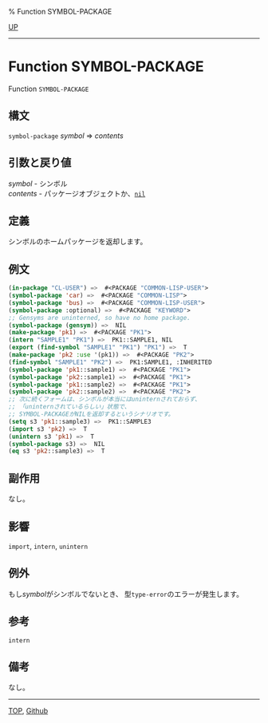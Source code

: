 % Function SYMBOL-PACKAGE

[UP](10.2.html)  

---

# Function SYMBOL-PACKAGE


Function `SYMBOL-PACKAGE`


## 構文

`symbol-package` *symbol* => *contents*


## 引数と戻り値

*symbol* - シンボル  
*contents* - パッケージオブジェクトか、[`nil`](5.3.nil-variable.html)


## 定義

シンボルのホームパッケージを返却します。


## 例文

```lisp
(in-package "CL-USER") =>  #<PACKAGE "COMMON-LISP-USER">
(symbol-package 'car) =>  #<PACKAGE "COMMON-LISP">
(symbol-package 'bus) =>  #<PACKAGE "COMMON-LISP-USER">
(symbol-package :optional) =>  #<PACKAGE "KEYWORD">
;; Gensyms are uninterned, so have no home package.
(symbol-package (gensym)) =>  NIL
(make-package 'pk1) =>  #<PACKAGE "PK1">
(intern "SAMPLE1" "PK1") =>  PK1::SAMPLE1, NIL
(export (find-symbol "SAMPLE1" "PK1") "PK1") =>  T
(make-package 'pk2 :use '(pk1)) =>  #<PACKAGE "PK2">
(find-symbol "SAMPLE1" "PK2") =>  PK1:SAMPLE1, :INHERITED
(symbol-package 'pk1::sample1) =>  #<PACKAGE "PK1">
(symbol-package 'pk2::sample1) =>  #<PACKAGE "PK1">
(symbol-package 'pk1::sample2) =>  #<PACKAGE "PK1">
(symbol-package 'pk2::sample2) =>  #<PACKAGE "PK2">
;; 次に続くフォームは、シンボルが本当にはuninternされておらず、
;; 「uninternされているらしい」状態で、
;; SYMBOL-PACKAGEがNILを返却するというシナリオです。
(setq s3 'pk1::sample3) =>  PK1::SAMPLE3
(import s3 'pk2) =>  T
(unintern s3 'pk1) =>  T
(symbol-package s3) =>  NIL
(eq s3 'pk2::sample3) =>  T
```


## 副作用

なし。


## 影響

`import`,
`intern`,
`unintern`


## 例外

もし*symbol*がシンボルでないとき、
型`type-error`のエラーが発生します。


## 参考

`intern`


## 備考

なし。


---
[TOP](index.html),  [Github](https://github.com/nptcl/npt-japanese)

